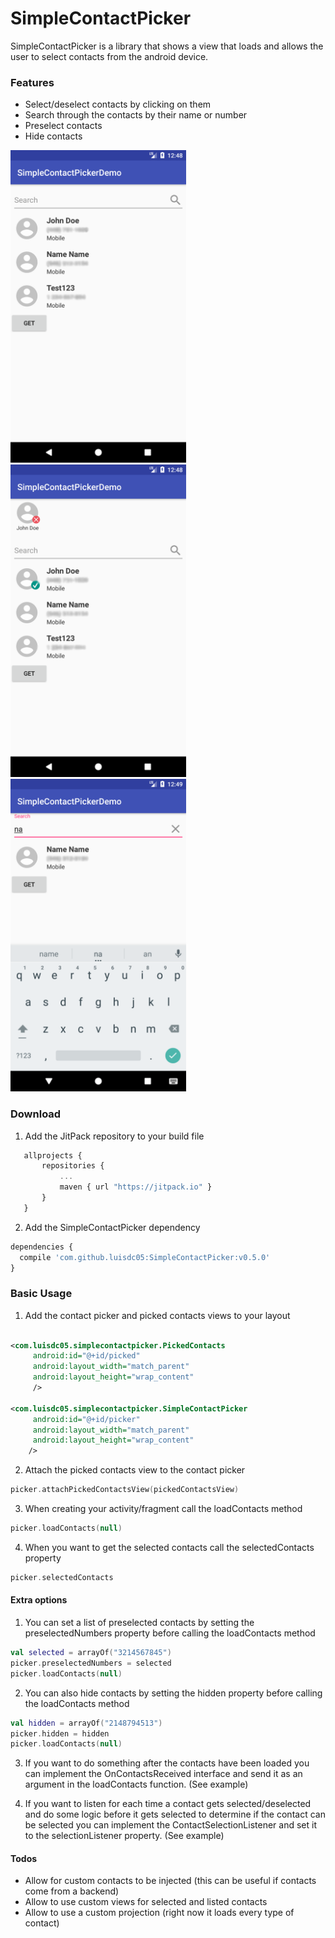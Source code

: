 # SimpleContactPicker

SimpleContactPicker is a library that shows a view that loads and allows the user to select contacts from the android device.

### Features

- Select/deselect contacts by clicking on them
- Search through the contacts by their name or number
- Preselect contacts
- Hide contacts

<img src="images/pic1.png" height="500px">
<img src="images/pic2.png" height="500px">
<img src="images/pic3.png" height="500px">

### Download
1. Add the JitPack repository to your build file
 ```javascript
    allprojects {
    	repositories {
    		...
    		maven { url "https://jitpack.io" }
    	}
    }
```

2. Add the SimpleContactPicker dependency
```javascript
dependencies {
  compile 'com.github.luisdc05:SimpleContactPicker:v0.5.0'
}
```

### Basic Usage
1. Add the contact picker and picked contacts views to your layout
```xml

<com.luisdc05.simplecontactpicker.PickedContacts
     android:id="@+id/picked"
     android:layout_width="match_parent"
     android:layout_height="wrap_content" 
     />

<com.luisdc05.simplecontactpicker.SimpleContactPicker
     android:id="@+id/picker"
     android:layout_width="match_parent"
     android:layout_height="wrap_content"
    />
```

2. Attach the picked contacts view to the contact picker
```kotlin
picker.attachPickedContactsView(pickedContactsView)
```

3. When creating your activity/fragment call the loadContacts method
```kotlin
picker.loadContacts(null)
```

4. When you want to get the selected contacts call the selectedContacts property
```kotlin
picker.selectedContacts
```

#### Extra options
1. You can set a list of preselected contacts by setting the preselectedNumbers property before calling the loadContacts method
```kotlin
val selected = arrayOf("3214567845")
picker.preselectedNumbers = selected
picker.loadContacts(null)
```

2. You can also hide contacts by setting the hidden property before calling the loadContacts method
```kotlin
val hidden = arrayOf("2148794513")
picker.hidden = hidden
picker.loadContacts(null)
```

3. If you want to do something after the contacts have been loaded you can implement the OnContactsReceived interface and send it as an argument in the loadContacts function. (See example)

4. If you want to listen for each time a contact gets selected/deselected and do some logic before it gets selected to determine if the contact can be selected you can implement the ContactSelectionListener and set it to the selectionListener property. (See example)


#### Todos

- Allow for custom contacts to be injected (this can be useful if contacts come from a backend)
- Allow to use custom views for selected and listed contacts
- Allow to use a custom projection (right now it loads every type of contact)
